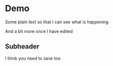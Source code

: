 # Demo

Some plain text so that I can see what is happening

And a bit more once I have edited

## Subheader

I think you need to save too

